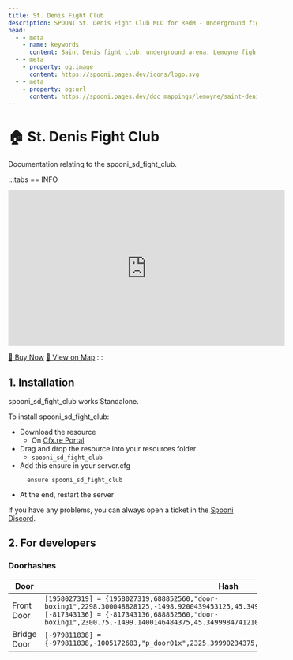 ```yaml
---
title: St. Denis Fight Club
description: SPOONI St. Denis Fight Club MLO for RedM - Underground fighting arena with spectator area. Illicit combat venue for Saint Denis roleplay in Red Dead Redemption 2.
head:
  - - meta
    - name: keywords
      content: Saint Denis fight club, underground arena, Lemoyne fight club, combat venue, St Denis underground, RedM fight club, RDR2 boxing
  - - meta
    - property: og:image
      content: https://spooni.pages.dev/icons/logo.svg
  - - meta
    - property: og:url
      content: https://spooni.pages.dev/doc_mappings/lemoyne/saint-denis/spooni_sd_fight_club
---
```


# 🏠 St. Denis Fight Club
Documentation relating to the spooni_sd_fight_club.

:::tabs
== INFO
<iframe width="560" height="315" src="https://www.youtube.com/embed/HnkByBxKKdE?si=tx9ePguHCnZsUcT8" frameborder="0" allow="accelerometer; autoplay; clipboard-write; encrypted-media; gyroscope; picture-in-picture; web-share" allowfullscreen></iframe>

<a href="https://spooni-mapping.tebex.io/package/6099470" class="button-buy">🛒 Buy Now</a>
<a href="https://spooni.de/rdr2/?m=house33" class="button-map">📍 View on Map</a>
:::

## 1. Installation
spooni_sd_fight_club works Standalone.  

To install spooni_sd_fight_club:
- Download the resource
  - On [Cfx.re Portal](https://portal.cfx.re/)
- Drag and drop the resource into your resources folder
  - `spooni_sd_fight_club`
- Add this ensure in your server.cfg
  ```
    ensure spooni_sd_fight_club
  ```
- At the end, restart the server

If you have any problems, you can always open a ticket in the [Spooni Discord](https://discord.gg/spooni).

## 2. For developers
### Doorhashes
| Door                      | Hash
|---------------------------|----------------------------------------------------------------------------------|
| Front Door                | `[1958027319] = {1958027319,688852560,"door-boxing1",2298.300048828125,-1498.9200439453125,45.34999847412109}` <br> `[-817343136] = {-817343136,688852560,"door-boxing1",2300.75,-1499.1400146484375,45.34999847412109}`
| Bridge Door               | `[-979811838] = {-979811838,-1005172683,"p_door01x",2325.39990234375,-1544.1099853515625,45.11000061035156}`
